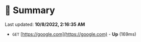 # 📖 Summary
Last updated: **10/8/2022, 2:16:35 AM**

- `GET` [https://google.com](https://google.com) - **Up** (169ms)
